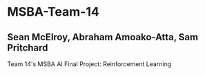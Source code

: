 # MSBA-Team-14
## Sean McElroy, Abraham Amoako-Atta, Sam Pritchard
Team 14's MSBA AI Final Project: Reinforcement Learning
